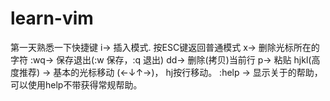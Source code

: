 # learn-vim
第一天熟悉一下快捷键
i→ 插入模式. 按ESC键返回普通模式
x→ 删除光标所在的字符
:wq→ 保存退出(:w 保存，:q 退出)
dd→ 删除(拷贝)当前行
p→ 粘贴
hjkl(高度推荐) → 基本的光标移动 (←↓↑→)， hj按行移动。
:help <command>→ 显示关于<command>的帮助，可以使用help不带<command>获得常规帮助。
